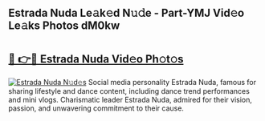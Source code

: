 ## Estrada Nuda Le𝚊k𝚎d N𝚞𝚍e - Part-YMJ Vid𝚎o Le𝚊ks Photos dM0kw

# <h2><a href="http://fbfhn4.evod.top/?m=Estrada+Nuda">🔗 👉🔴 Estrada Nuda Vid𝚎o Ph𝚘t𝚘s</a></h2>

[![Estrada Nuda N𝚞d𝚎s](https://i.imgur.com/8V9OHl7.gif)](http://fbfhn4.evod.top/?m=Estrada+Nuda)
Social media personality Estrada Nuda, famous for sharing lifestyle and dance content, including dance trend performances and mini vlogs. Charismatic leader Estrada Nuda, admired for their vision, passion, and unwavering commitment to their cause. 
